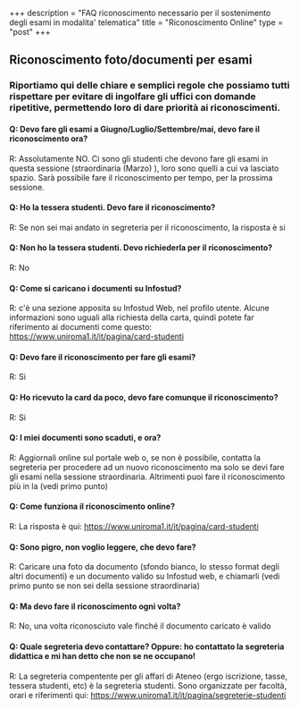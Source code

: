 +++
description = "FAQ riconoscimento necessario per il sostenimento degli esami in modalita' telematica"
title = "Riconoscimento Online"
type = "post"
+++

## Riconoscimento foto/documenti per esami

### Riportiamo qui delle chiare e semplici regole che possiamo tutti rispettare per evitare di ingolfare gli uffici con domande ripetitive, permettendo loro di dare priorità ai riconoscimenti.

#### Q: Devo fare gli esami a Giugno/Luglio/Settembre/__mai__, devo fare il riconoscimento ora?
R: Assolutamente NO. Ci sono gli studenti che devono fare gli esami in questa sessione (straordinaria (Marzo) ), loro sono quelli a cui va lasciato spazio. Sarà possibile fare il riconoscimento per tempo, per la prossima sessione.

#### Q: Ho la tessera studenti. Devo fare il riconoscimento?
R: Se non sei mai andato in segreteria per il riconoscimento, la risposta è si

#### Q: Non ho la tessera studenti. Devo richiederla per il riconoscimento?
R: No

#### Q: Come si caricano i documenti su Infostud?
R: c'è una sezione apposita su Infostud Web, nel profilo utente. Alcune informazioni sono uguali alla richiesta della carta, quindi potete far riferimento ai documenti come questo: https://www.uniroma1.it/it/pagina/card-studenti

#### Q: Devo fare il riconoscimento per fare gli esami?
R: Si

#### Q: Ho ricevuto la card da poco, devo fare comunque il riconoscimento?
R: Si

#### Q: I miei documenti sono scaduti, e ora?
R: Aggiornali online sul portale web o, se non è possibile, contatta la segreteria per procedere ad un nuovo riconoscimento ma solo se devi fare gli esami nella sessione straordinaria. Altrimenti puoi fare il riconoscimento più in la (vedi primo punto)

#### Q: Come funziona il riconoscimento online?
R: La risposta è qui: https://www.uniroma1.it/it/pagina/card-studenti

#### Q: Sono pigro, non voglio leggere, che devo fare?
R: Caricare una foto da documento (sfondo bianco, lo stesso format degli altri documenti) e un documento valido su Infostud web, e chiamarli (vedi primo punto se non sei della sessione straordinaria)

#### Q: Ma devo fare il riconoscimento ogni volta?
R: No, una volta riconosciuto vale finché il documento caricato è valido

#### Q: Quale segreteria devo contattare? Oppure: ho contattato la segreteria didattica e mi han detto che non se ne occupano!
R: La segreteria compentente per gli affari di Ateneo (ergo iscrizione, tasse, tessera studenti, etc) è la segreteria studenti. Sono organizzate per facoltà, orari e riferimenti qui: https://www.uniroma1.it/it/pagina/segreterie-studenti